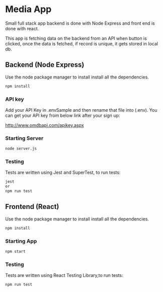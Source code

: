 # Media App

Small full stack app backend is done with Node Express and front end is done with react.

This app is fetching data on the backend from an API when button is clicked, once the data is fetched, if record is unique, it gets stored in local db.

## Backend (Node Express)

Use the node package manager to install  install all the dependencies.

```bash
npm install
```
### API key
Add your API Key in .envSample and then rename that file into (.env).
You can get your API key from below link after your sign up:

http://www.omdbapi.com/apikey.aspx

### Starting Server
```bash
node server.js
```
### Testing
Tests are written using Jest and SuperTest, to run tests:
```bash
jest
or
npm run test
```
## Frontend (React)
Use the node package manager to install  install all the dependencies.

```bash
npm install
```
### Starting App
```bash
npm start
```
### Testing
Tests are written using React Testing Library,to run tests:
```bash
npm run test
```